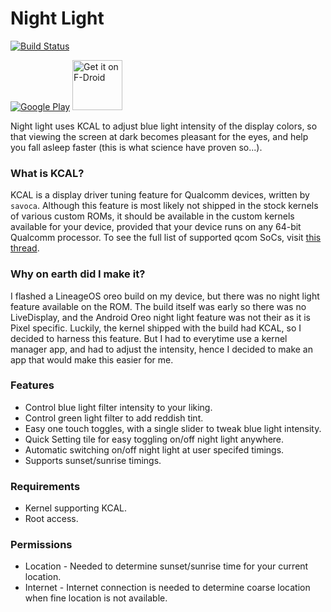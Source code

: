 # Night Light
[![Build Status](https://travis-ci.org/corphish/NightLight.svg?branch=master)](https://travis-ci.org/corphish/NightLight)

[![Google Play](http://developer.android.com/images/brand/en_generic_rgb_wo_60.png)](https://play.google.com/store/apps/details?id=com.corphish.nightlight.generic)
[<img src="https://f-droid.org/badge/get-it-on.png"
      alt="Get it on F-Droid"
      height="80">](https://f-droid.org/packages/com.corphish.nightlight.generic/)

Night light uses KCAL to adjust blue light intensity of the display colors, so that viewing the screen at dark becomes pleasant for the eyes, and help you fall asleep faster (this is what science have proven so...).

### What is KCAL?
KCAL is a display driver tuning feature for Qualcomm devices, written by `savoca`. Although this feature is most likely not shipped in the stock kernels of various custom ROMs, it should be available in the custom kernels available for your device, provided that your device runs on any 64-bit Qualcomm processor. To see the full list of supported qcom SoCs, visit [this thread](https://forum.xda-developers.com/android/software-hacking/dev-kcal-advanced-color-control-t3032080).

### Why on earth did I make it?
I flashed a LineageOS oreo build on my device, but there was no night light feature available on the ROM. The build itself was early so there was no LiveDisplay, and the Android Oreo night light feature was not their as it is Pixel specific. Luckily, the kernel shipped with the build had KCAL, so I decided to harness this feature. But I had to everytime use a kernel manager app, and had to adjust the intensity, hence I decided to make an app that would make this easier for me.

### Features
* Control blue light filter intensity to your liking.
* Control green light filter to add reddish tint.
* Easy one touch toggles, with a single slider to tweak blue light intensity.
* Quick Setting tile for easy toggling on/off night light anywhere.
* Automatic switching on/off night light at user specifed timings.
* Supports sunset/sunrise timings.

### Requirements
* Kernel supporting KCAL.
* Root access.

### Permissions
* Location - Needed to determine sunset/sunrise time for your current location.
* Internet - Internet connection is needed to determine coarse location when fine location is not available.
